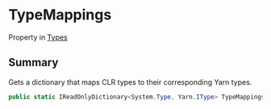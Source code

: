 # TypeMappings

Property in [Types](yarn.types.md)

## Summary

Gets a dictionary that maps CLR types to their corresponding Yarn types.

```csharp
public static IReadOnlyDictionary<System.Type, Yarn.IType> TypeMappings { get; };
```
